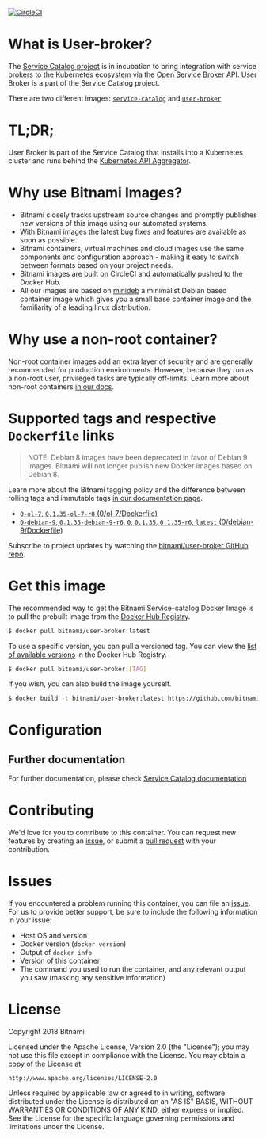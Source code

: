 [![CircleCI](https://circleci.com/gh/bitnami/bitnami-docker-user-broker/tree/master.svg?style=shield)](https://circleci.com/gh/bitnami/bitnami-docker-user-broker/tree/master)

# What is User-broker?

The [Service Catalog project](https://github.com/kubernetes-incubator/service-catalog/) is in incubation to bring integration with service brokers to the Kubernetes ecosystem via the [Open Service Broker API](https://github.com/openservicebrokerapi/servicebroker). User Broker is a part of the Service Catalog project.

There are two different images: [`service-catalog`](https://github.com/bitnami/bitnami-docker-service-catalog) and [`user-broker`](https://github.com/bitnami/bitnami-docker-user-broker)

# TL;DR;

User Broker is part of the Service Catalog that installs into a Kubernetes cluster and runs behind the [Kubernetes API Aggregator](https://kubernetes.io/docs/concepts/api-extension/apiserver-aggregation/).

# Why use Bitnami Images?

* Bitnami closely tracks upstream source changes and promptly publishes new versions of this image using our automated systems.
* With Bitnami images the latest bug fixes and features are available as soon as possible.
* Bitnami containers, virtual machines and cloud images use the same components and configuration approach - making it easy to switch between formats based on your project needs.
* Bitnami images are built on CircleCI and automatically pushed to the Docker Hub.
* All our images are based on [minideb](https://github.com/bitnami/minideb) a minimalist Debian based container image which gives you a small base container image and the familiarity of a leading linux distribution.

# Why use a non-root container?

Non-root container images add an extra layer of security and are generally recommended for production environments. However, because they run as a non-root user, privileged tasks are typically off-limits. Learn more about non-root containers [in our docs](https://docs.bitnami.com/containers/how-to/work-with-non-root-containers/).

# Supported tags and respective `Dockerfile` links

> NOTE: Debian 8 images have been deprecated in favor of Debian 9 images. Bitnami will not longer publish new Docker images based on Debian 8.

Learn more about the Bitnami tagging policy and the difference between rolling tags and immutable tags [in our documentation page](https://docs.bitnami.com/containers/how-to/understand-rolling-tags-containers/).


* [`0-ol-7`, `0.1.35-ol-7-r8` (0/ol-7/Dockerfile)](https://github.com/bitnami/bitnami-docker-user-broker/blob/0.1.35-ol-7-r8/0/ol-7/Dockerfile)
* [`0-debian-9`, `0.1.35-debian-9-r6`, `0`, `0.1.35`, `0.1.35-r6`, `latest` (0/debian-9/Dockerfile)](https://github.com/bitnami/bitnami-docker-user-broker/blob/0.1.35-debian-9-r6/0/debian-9/Dockerfile)

Subscribe to project updates by watching the [bitnami/user-broker GitHub repo](https://github.com/bitnami/bitnami-docker-user-broker).

# Get this image

The recommended way to get the Bitnami Service-catalog Docker Image is to pull the prebuilt image from the [Docker Hub Registry](https://hub.docker.com/r/bitnami/user-broker).

```bash
$ docker pull bitnami/user-broker:latest
```

To use a specific version, you can pull a versioned tag. You can view the [list of available versions](https://hub.docker.com/r/bitnami/user-broker/tags/) in the Docker Hub Registry.

```bash
$ docker pull bitnami/user-broker:[TAG]
```

If you wish, you can also build the image yourself.

```bash
$ docker build -t bitnami/user-broker:latest https://github.com/bitnami/bitnami-docker-user-broker.git
```

# Configuration

## Further documentation

For further documentation, please check [Service Catalog documentation](https://kubernetes.io/docs/concepts/extend-kubernetes/service-catalog/)

# Contributing

We'd love for you to contribute to this container. You can request new features by creating an [issue](https://github.com/bitnami/bitnami-docker-user-broker/issues), or submit a [pull request](https://github.com/bitnami/bitnami-docker-user-broker/pulls) with your contribution.

# Issues

If you encountered a problem running this container, you can file an [issue](https://github.com/bitnami/bitnami-docker-user-broker/issues). For us to provide better support, be sure to include the following information in your issue:

- Host OS and version
- Docker version (`docker version`)
- Output of `docker info`
- Version of this container
- The command you used to run the container, and any relevant output you saw (masking any sensitive information)

# License

Copyright 2018 Bitnami

Licensed under the Apache License, Version 2.0 (the "License");
you may not use this file except in compliance with the License.
You may obtain a copy of the License at

    http://www.apache.org/licenses/LICENSE-2.0

Unless required by applicable law or agreed to in writing, software
distributed under the License is distributed on an "AS IS" BASIS,
WITHOUT WARRANTIES OR CONDITIONS OF ANY KIND, either express or implied.
See the License for the specific language governing permissions and
limitations under the License.
